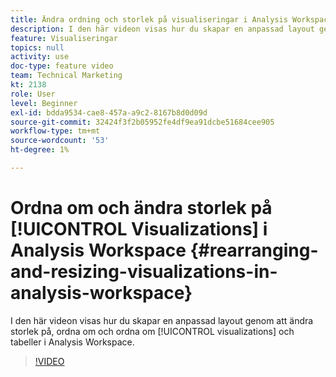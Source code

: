 ```yaml
---
title: Ändra ordning och storlek på visualiseringar i Analysis Workspace
description: I den här videon visas hur du skapar en anpassad layout genom att ändra storlek på, ordna om och ordna om visualiseringar och tabeller i Analysis Workspace.
feature: Visualiseringar
topics: null
activity: use
doc-type: feature video
team: Technical Marketing
kt: 2138
role: User
level: Beginner
exl-id: bdda9534-cae8-457a-a9c2-8167b8d0d09d
source-git-commit: 32424f3f2b05952fe4df9ea91dcbe51684cee905
workflow-type: tm+mt
source-wordcount: '53'
ht-degree: 1%

---
```


# Ordna om och ändra storlek på [!UICONTROL Visualizations] i Analysis Workspace {#rearranging-and-resizing-visualizations-in-analysis-workspace}

I den här videon visas hur du skapar en anpassad layout genom att ändra storlek på, ordna om och ordna om [!UICONTROL visualizations] och tabeller i Analysis Workspace.

>[!VIDEO](https://video.tv.adobe.com/v/24707/?quality=12)
